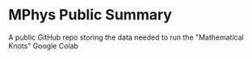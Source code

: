 # MPhys Public Summary

A public GitHub repo storing the data needed to run the "Mathematical Knots" Google Colab
